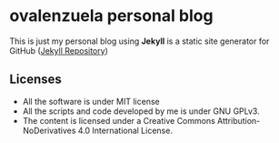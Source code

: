# ovalenzuela personal blog

This is just my personal blog using **Jekyll** is a static site generator for GitHub ([Jekyll Repository](https://github.com/jekyll/jekyll))

## Licenses

* All the software is under MIT license
* All the scripts and code developed by me is under GNU GPLv3.
* The content is licensed under a Creative Commons Attribution-NoDerivatives 4.0 International License.
